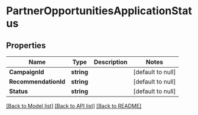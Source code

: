 # PartnerOpportunitiesApplicationStatus

## Properties
Name | Type | Description | Notes
------------ | ------------- | ------------- | -------------
**CampaignId** | **string** |  | [default to null]
**RecommendationId** | **string** |  | [default to null]
**Status** | **string** |  | [default to null]

[[Back to Model list]](../README.md#documentation-for-models) [[Back to API list]](../README.md#documentation-for-api-endpoints) [[Back to README]](../README.md)

